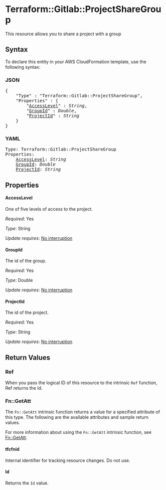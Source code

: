 # Terraform::Gitlab::ProjectShareGroup

This resource allows you to share a project with a group

## Syntax

To declare this entity in your AWS CloudFormation template, use the following syntax:

### JSON

<pre>
{
    "Type" : "Terraform::Gitlab::ProjectShareGroup",
    "Properties" : {
        "<a href="#accesslevel" title="AccessLevel">AccessLevel</a>" : <i>String</i>,
        "<a href="#groupid" title="GroupId">GroupId</a>" : <i>Double</i>,
        "<a href="#projectid" title="ProjectId">ProjectId</a>" : <i>String</i>
    }
}
</pre>

### YAML

<pre>
Type: Terraform::Gitlab::ProjectShareGroup
Properties:
    <a href="#accesslevel" title="AccessLevel">AccessLevel</a>: <i>String</i>
    <a href="#groupid" title="GroupId">GroupId</a>: <i>Double</i>
    <a href="#projectid" title="ProjectId">ProjectId</a>: <i>String</i>
</pre>

## Properties

#### AccessLevel

One of five levels of access to the project.

_Required_: Yes

_Type_: String

_Update requires_: [No interruption](https://docs.aws.amazon.com/AWSCloudFormation/latest/UserGuide/using-cfn-updating-stacks-update-behaviors.html#update-no-interrupt)

#### GroupId

The id of the group.

_Required_: Yes

_Type_: Double

_Update requires_: [No interruption](https://docs.aws.amazon.com/AWSCloudFormation/latest/UserGuide/using-cfn-updating-stacks-update-behaviors.html#update-no-interrupt)

#### ProjectId

The id of the project.

_Required_: Yes

_Type_: String

_Update requires_: [No interruption](https://docs.aws.amazon.com/AWSCloudFormation/latest/UserGuide/using-cfn-updating-stacks-update-behaviors.html#update-no-interrupt)

## Return Values

### Ref

When you pass the logical ID of this resource to the intrinsic `Ref` function, Ref returns the Id.

### Fn::GetAtt

The `Fn::GetAtt` intrinsic function returns a value for a specified attribute of this type. The following are the available attributes and sample return values.

For more information about using the `Fn::GetAtt` intrinsic function, see [Fn::GetAtt](https://docs.aws.amazon.com/AWSCloudFormation/latest/UserGuide/intrinsic-function-reference-getatt.html).

#### tfcfnid

Internal identifier for tracking resource changes. Do not use.

#### Id

Returns the <code>Id</code> value.

